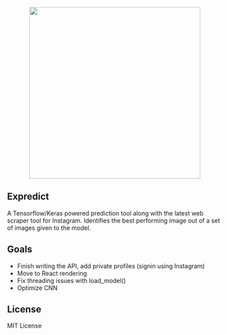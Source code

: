 <div align = "center">
<img src = "https://i.imgur.com/8eK8s8Z.png" with="400" height="400"/>
</div>

## Expredict
A Tensorflow/Keras powered prediction tool along with the latest web scraper tool for Instagram. Identifies the best performing image out of a set of images given to the model.

## Goals
- Finish writing the API, add private profiles (signin using Instagram)
- Move to React rendering
- Fix threading issues with load_model()
- Optimize CNN

## License 
MIT License
